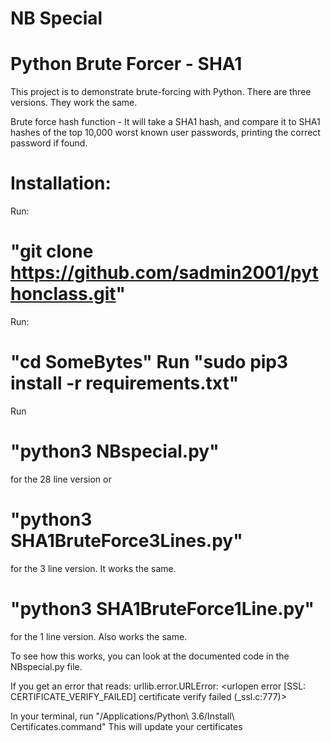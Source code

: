 # NB Special
# Python Brute Forcer - SHA1
This project is to demonstrate brute-forcing with Python. There are three versions. They work the same.

Brute force hash function - It will take a SHA1 hash, and compare it to SHA1 hashes of the top 10,000 worst known user passwords, printing the correct password if found.

# Installation: 

Run: 
# "git clone https://github.com/sadmin2001/pythonclass.git" 
Run: 
# "cd SomeBytes" Run "sudo pip3 install -r requirements.txt" 
Run 
# "python3 NBspecial.py" 
for the 28 line version or 
# "python3 SHA1BruteForce3Lines.py" 
for the 3 line version. It works the same.
# "python3 SHA1BruteForce1Line.py" 
for the 1 line version. Also works the same.

To see how this works, you can look at the documented code in the NBspecial.py file.

If you get an error that reads: urllib.error.URLError: <urlopen error [SSL: CERTIFICATE_VERIFY_FAILED] certificate verify failed (_ssl.c:777)>

In your terminal, run "/Applications/Python\ 3.6/Install\ Certificates.command" This will update your certificates
